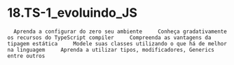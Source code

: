 # 18.TS-1_evoluindo_JS
      Aprenda a configurar do zero seu ambiente     Conheça gradativamente os recursos do TypeScript compiler     Compreenda as vantagens da tipagem estática     Modele suas classes utilizando o que há de melhor na linguagem     Aprenda a utilizar tipos, modificadores, Generics entre outros
